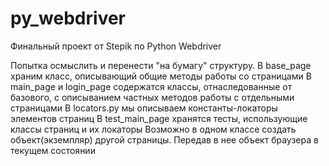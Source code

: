 # py_webdriver
Финальный проект от Stepik по Python  Webdriver

Попытка осмыслить и перенести "на бумагу" структуру.
В base_page храним класс, описывающий общие методы работы со страницами
В main_page и login_page содержатся классы, отнаследованные от базового, с описыванием частных методов работы с отдельными страницами
В locators.py мы описываем константы-локаторы элементов страниц
В test_main_page хранятся тесты, использующие классы страниц и их локаторы
Возможно в одном классе создать объект(экземпляр) другой страницы. Передав в нее объект браузера в текущем состоянии
